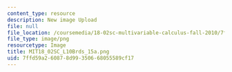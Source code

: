 ```yaml
---
content_type: resource
description: New image Upload
file: null
file_location: /coursemedia/18-02sc-multivariable-calculus-fall-2010/7ffd59a260878d99350668055589cf17_MIT18_02SC_L10Brds_15a.png
file_type: image/png
resourcetype: Image
title: MIT18_02SC_L10Brds_15a.png
uid: 7ffd59a2-6087-8d99-3506-68055589cf17
---
```

